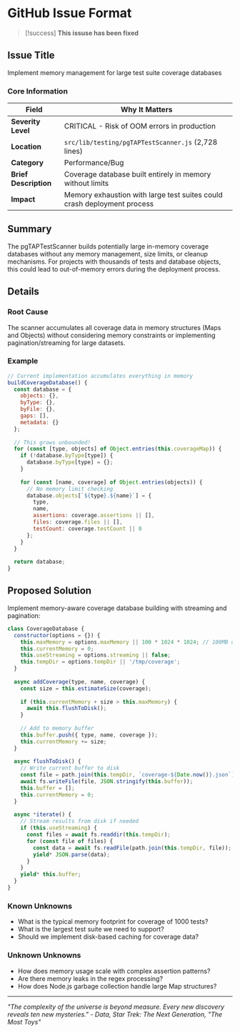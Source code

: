 # GitHub Issue Format

> [!success] __This issuse has been fixed__

## Issue Title

Implement memory management for large test suite coverage databases

### Core Information

| Field | Why It Matters |
|-------|---------------|
| **Severity Level** | CRITICAL - Risk of OOM errors in production |
| **Location** | `src/lib/testing/pgTAPTestScanner.js` (2,728 lines) |
| **Category** | Performance/Bug |
| **Brief Description** | Coverage database built entirely in memory without limits |
| **Impact** | Memory exhaustion with large test suites could crash deployment process |

## Summary

The pgTAPTestScanner builds potentially large in-memory coverage databases without any memory management, size limits, or cleanup mechanisms. For projects with thousands of tests and database objects, this could lead to out-of-memory errors during the deployment process.

## Details

### Root Cause

The scanner accumulates all coverage data in memory structures (Maps and Objects) without considering memory constraints or implementing pagination/streaming for large datasets.

### Example

```javascript
// Current implementation accumulates everything in memory
buildCoverageDatabase() {
  const database = {
    objects: {},
    byType: {},
    byFile: {},
    gaps: [],
    metadata: {}
  };
  
  // This grows unbounded!
  for (const [type, objects] of Object.entries(this.coverageMap)) {
    if (!database.byType[type]) {
      database.byType[type] = {};
    }
    
    for (const [name, coverage] of Object.entries(objects)) {
      // No memory limit checking
      database.objects[`${type}.${name}`] = {
        type,
        name,
        assertions: coverage.assertions || [],
        files: coverage.files || [],
        testCount: coverage.testCount || 0
      };
    }
  }
  
  return database;
}
```

## Proposed Solution

Implement memory-aware coverage database building with streaming and pagination:

```javascript
class CoverageDatabase {
  constructor(options = {}) {
    this.maxMemory = options.maxMemory || 100 * 1024 * 1024; // 100MB default
    this.currentMemory = 0;
    this.useStreaming = options.streaming || false;
    this.tempDir = options.tempDir || '/tmp/coverage';
  }
  
  async addCoverage(type, name, coverage) {
    const size = this.estimateSize(coverage);
    
    if (this.currentMemory + size > this.maxMemory) {
      await this.flushToDisk();
    }
    
    // Add to memory buffer
    this.buffer.push({ type, name, coverage });
    this.currentMemory += size;
  }
  
  async flushToDisk() {
    // Write current buffer to disk
    const file = path.join(this.tempDir, `coverage-${Date.now()}.json`);
    await fs.writeFile(file, JSON.stringify(this.buffer));
    this.buffer = [];
    this.currentMemory = 0;
  }
  
  async *iterate() {
    // Stream results from disk if needed
    if (this.useStreaming) {
      const files = await fs.readdir(this.tempDir);
      for (const file of files) {
        const data = await fs.readFile(path.join(this.tempDir, file));
        yield* JSON.parse(data);
      }
    }
    yield* this.buffer;
  }
}
```

### Known Unknowns

- What is the typical memory footprint for coverage of 1000 tests?
- What is the largest test suite we need to support?
- Should we implement disk-based caching for coverage data?

### Unknown Unknowns

- How does memory usage scale with complex assertion patterns?
- Are there memory leaks in the regex processing?
- How does Node.js garbage collection handle large Map structures?

___

_"The complexity of the universe is beyond measure. Every new discovery reveals ten new mysteries." - Data, Star Trek: The Next Generation, "The Most Toys"_
